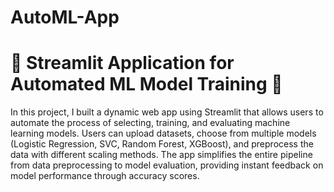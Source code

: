 # AutoML-App
# 🚀 Streamlit Application for Automated ML Model Training 🌟

In this project, I built a dynamic web app using Streamlit that allows users to automate the process of selecting, training, and evaluating machine learning models. Users can upload datasets, choose from multiple models (Logistic Regression, SVC, Random Forest, XGBoost), and preprocess the data with different scaling methods. The app simplifies the entire pipeline from data preprocessing to model evaluation, providing instant feedback on model performance through accuracy scores.

